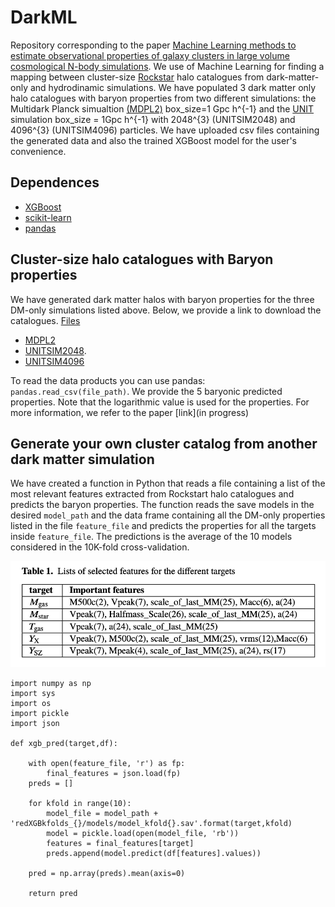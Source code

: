 # DarkML
Repository corresponding to the paper [Machine Learning methods to estimate observational properties of galaxy clusters in large volume cosmological N-body simulations](https://arxiv.org/abs/2204.10751). We use of Machine Learning for finding a mapping between cluster-size [Rockstar](https://bitbucket.org/gfcstanford/rockstar/src/main/) halo catalogues from dark-matter-only  and hydrodinamic simulations. We have populated 3  dark matter only halo catalogues with  baryon properties from two different simulations: the Multidark Planck simualtion [(MDPL2)](https://www.cosmosim.org/cms/simulations/mdpl2/)  box_size=1 Gpc h^{-1} and the [UNIT](https://unitsims.ft.uam.es) simulation box_size = 1Gpc h^{-1}  with 2048^{3} (UNITSIM2048) and 4096^{3} (UNITSIM4096) particles. We have uploaded csv files containing the generated data and also the trained XGBoost model for the user's convenience. 

## Dependences
* [XGBoost](https://xgboost.readthedocs.io/en/stable/) 
* [scikit-learn](https://xgboost.readthedocs.io/en/stable/)
* [pandas](https://pandas.pydata.org/)

## Cluster-size halo catalogues with Baryon properties
We have generated dark matter halos with baryon properties for the three DM-only simulations listed above. Below, we provide a link to download  the catalogues. 
[Files](http://taurus.ft.uam.es/TRANSFER/The300th/DARKML/)
* [MDPL2](http://taurus.ft.uam.es/TRANSFER/The300th/DARKML/MDPL2.csv)
* [UNITSIM2048](http://taurus.ft.uam.es/TRANSFER/The300th/DARKML/UNITSIM2048.csv).
* [UNITSIM4096](http://taurus.ft.uam.es/TRANSFER/The300th/DARKML/UNITSIM4096.csv)

To read the data products you can use pandas: `pandas.read_csv(file_path)`. We provide the 5 baryonic predicted properties. Note that the logarithmic value is used for the properties. For more information, we refer to the paper [link](in progress)


## Generate your own cluster  catalog from another dark matter simulation
We have created a function in Python  that reads a file containing a list of the most relevant features extracted from Rockstart halo catalogues and predicts the baryon properties. The function reads the save models in the desired `model_path` and the data frame containing all the DM-only properties listed in the file `feature_file`  and predicts the properties for all the targets inside `feature_file`. The predictions is the average of the 10 models considered in the 10K-fold cross-validation.

![alt text](table1.png "important features table") 

```
import numpy as np
import sys
import os
import pickle
import json

def xgb_pred(target,df):
    
    with open(feature_file, 'r') as fp:
        final_features = json.load(fp)
    preds = []
    
    for kfold in range(10):
        model_file = model_path + 'redXGBkfolds_{}/models/model_kfold{}.sav'.format(target,kfold)
        model = pickle.load(open(model_file, 'rb'))
        features = final_features[target]
        preds.append(model.predict(df[features].values))

    pred = np.array(preds).mean(axis=0)
    
    return pred
```
